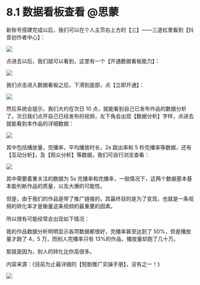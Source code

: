 # 8.1 数据看板查看 @思蒙

新账号搭建完成以后，我们可以在个人主页右上方的【三】——三道杠里看到【抖音创作者中心】：

![](img/f509ab61e9ff1f3dcc728aeedda1028e.png)

点进去以后，我们就可以看到，这里有一个【开通数据看板能力】：

![](img/99ffe76e3a6aa9ab2c0fb657f8f33630.png)

我们点击进入数据看板之后，下滑到底部，点【立即开通】：

![](img/9feb8c33bc441c6e5f08c6bcbb11d2a2.png)

然后系统会提示，我们大约在次日 10 点，就能看到自己已发布作品的数据分析了。次日我们点开自己已经发布的视频，左下角会出现【数据分析】字样，点进去就能看到本作品的详细数据：

![](img/f2310559168e0bb9d1b0702f75be2c1f.png)

其中包括播放量，完播率，平均播放时长，2s 跳出率和 5 秒完播率等数据，还有【互动分析】，及【观众分析】等数据，我们可自行浏览查看：

![](img/8f8ebfed7af28e8dcb2e53aa6a826393.png)

其中需要着重关注的数据为 5s 完播率和完播率，一般情况下，这两个数据基本基本能判断作品的质量，以及大爆的可能性。

但是，由于我们的作品是带了推广链接的，其最终目的是为了变现，也就是一条视频的转化率才是衡量这条视频的最重要的因素。

所以很有可能经常会出现如下情况：

我的作品数据分析明明显示各项数据都很好，完播率甚至达到了 50%，但是播放量才跑了 4，5 万，而别人完播率只有 13%的作品，播放量却跑了几十万。

那就是因为，别人的转化比你高很多。

内容来源：《目前为止最详细的【短剧推广实操手册】，没有之一！》

![](img/e3f2879ffbe01683a4abd019b77011d8.png)